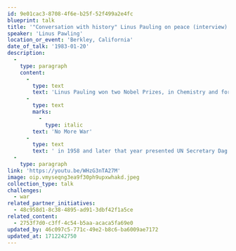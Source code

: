 ```yaml
---
id: 9e01cac3-8708-4f6e-b25f-52f499a2e4fc
blueprint: talk
title: '"Conversation with history" Linus Pauling on peace (interview)'
speaker: 'Linus Pawling'
location_or_event: 'Berkley, California'
date_of_talk: '1983-01-20'
description:
  -
    type: paragraph
    content:
      -
        type: text
        text: 'Linus Pauling won two Nobel Prizes, in Chemistry and for Peace. This hour-long interview is powerful introduction to his hard and graceful work for world peace, beginning in 1945. He published his book '
      -
        type: text
        marks:
          -
            type: italic
        text: 'No More War'
      -
        type: text
        text: ' in 1958 and later that year presented UN Secretary Dag Hammerskold with a document for peace signed by 11,000 scientists.'
  -
    type: paragraph
link: 'https://youtu.be/WHzG3nTA27M'
image: oip.vmyseqng3ea9f30ph9upxwhakd.jpeg
collection_type: talk
challenges:
  - war
related_partner_initiatives:
  - 48c958d1-8c38-4895-ad91-3dbf42f1a5ce
related_content:
  - 2753f7d0-c3ff-4c54-b5aa-acaca5fa69e0
updated_by: 46c097c5-771c-49e2-b8c6-ba6009ae7172
updated_at: 1712242750
---
```

